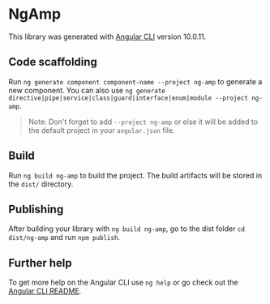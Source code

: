 # NgAmp

This library was generated with [Angular CLI](https://github.com/angular/angular-cli) version 10.0.11.

## Code scaffolding

Run `ng generate component component-name --project ng-amp` to generate a new component. You can also use `ng generate directive|pipe|service|class|guard|interface|enum|module --project ng-amp`.
> Note: Don't forget to add `--project ng-amp` or else it will be added to the default project in your `angular.json` file. 

## Build

Run `ng build ng-amp` to build the project. The build artifacts will be stored in the `dist/` directory.

## Publishing

After building your library with `ng build ng-amp`, go to the dist folder `cd dist/ng-amp` and run `npm publish`.


## Further help

To get more help on the Angular CLI use `ng help` or go check out the [Angular CLI README](https://github.com/angular/angular-cli/blob/master/README.md).

